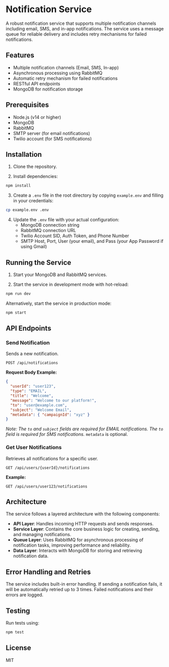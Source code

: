 # Notification Service

A robust notification service that supports multiple notification channels including email, SMS, and in-app notifications. The service uses a message queue for reliable delivery and includes retry mechanisms for failed notifications.

## Features

- Multiple notification channels (Email, SMS, In-app)
- Asynchronous processing using RabbitMQ
- Automatic retry mechanism for failed notifications
- RESTful API endpoints
- MongoDB for notification storage

## Prerequisites

- Node.js (v14 or higher)
- MongoDB
- RabbitMQ
- SMTP server (for email notifications)
- Twilio account (for SMS notifications)

## Installation

1. Clone the repository.

2. Install dependencies:
```bash
npm install
```

3. Create a `.env` file in the root directory by copying `example.env` and filling in your credentials:
```bash
cp example.env .env
```

4. Update the `.env` file with your actual configuration:
   - MongoDB connection string
   - RabbitMQ connection URL
   - Twilio Account SID, Auth Token, and Phone Number
   - SMTP Host, Port, User (your email), and Pass (your App Password if using Gmail)

## Running the Service

1. Start your MongoDB and RabbitMQ services.

2. Start the service in development mode with hot-reload:
```bash
npm run dev
```

   Alternatively, start the service in production mode:
```bash
npm start
```

## API Endpoints

### Send Notification

Sends a new notification.

`POST /api/notifications`

**Request Body Example:**
```json
{
  "userId": "user123",
  "type": "EMAIL",
  "title": "Welcome",
  "message": "Welcome to our platform!",
  "to": "user@example.com",
  "subject": "Welcome Email",
  "metadata": { "campaignId": "xyz" }
}
```

*Note: The `to` and `subject` fields are required for EMAIL notifications. The `to` field is required for SMS notifications.* `metadata` is optional.

### Get User Notifications

Retrieves all notifications for a specific user.

`GET /api/users/{userId}/notifications`

**Example:**
```
GET /api/users/user123/notifications
```

## Architecture

The service follows a layered architecture with the following components:

- **API Layer**: Handles incoming HTTP requests and sends responses.
- **Service Layer**: Contains the core business logic for creating, sending, and managing notifications.
- **Queue Layer**: Uses RabbitMQ for asynchronous processing of notification tasks, improving performance and reliability.
- **Data Layer**: Interacts with MongoDB for storing and retrieving notification data.

## Error Handling and Retries

The service includes built-in error handling. If sending a notification fails, it will be automatically retried up to 3 times. Failed notifications and their errors are logged.

## Testing

Run tests using:
```bash
npm test
```

## License

MIT 